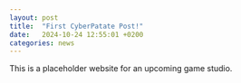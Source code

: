 ```yaml
---
layout: post
title:  "First CyberPatate Post!"
date:   2024-10-24 12:55:01 +0200
categories: news
---
```


This is a placeholder website for an upcoming game studio.

